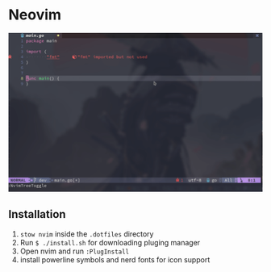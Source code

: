 # Neovim

![nvim](images/nvim.gif)

## Installation
1. `stow nvim` inside the `.dotfiles` directory
2. Run `$ ./install.sh` for downloading pluging manager
3. Open nvim and run `:PlugInstall`
4. install powerline symbols and nerd fonts for icon support

